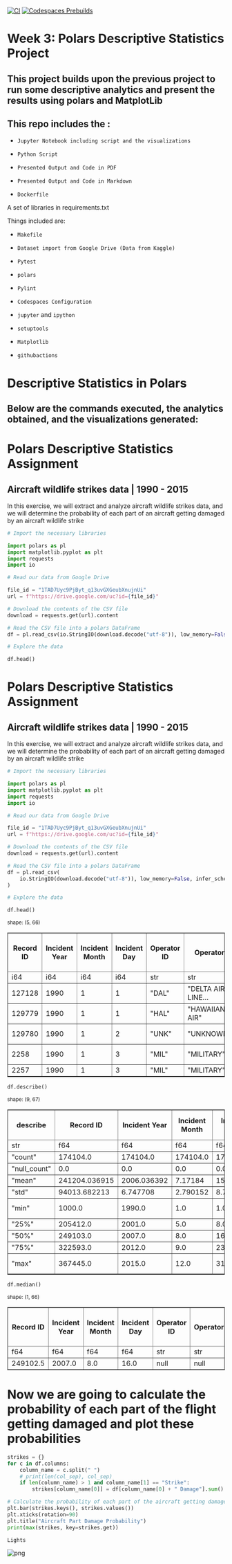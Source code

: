 [![CI](https://github.com/nogibjj/mlops-template/actions/workflows/cicd.yml/badge.svg?branch=GPU)](https://github.com/nogibjj/mlops-template/actions/workflows/cicd.yml)
[![Codespaces Prebuilds](https://github.com/nogibjj/mlops-template/actions/workflows/codespaces/create_codespaces_prebuilds/badge.svg?branch=GPU)](https://github.com/nogibjj/mlops-template/actions/workflows/codespaces/create_codespaces_prebuilds)

# Week 3: Polars Descriptive Statistics Project
## This project builds upon the previous project to run some descriptive analytics and present the results using polars and MatplotLib


## This repo includes the :

* `Jupyter Notebook including script and the visualizations`

* `Python Script`

* `Presented Output and Code in PDF`

* `Presented Output and Code in Markdown`

* `Dockerfile`

A set of libraries in requirements.txt

Things included are:

* `Makefile`

* `Dataset import from Google Drive (Data from Kaggle)`

* `Pytest`

* `polars`

* `Pylint`

* `Codespaces Configuration`

* `jupyter` and `ipython` 

* `setuptools`
  
* `Matplotlib`

* `githubactions`


# Descriptive Statistics in Polars
## Below are the commands executed, the analytics obtained, and the visualizations generated:

# Polars Descriptive Statistics Assignment
## Aircraft wildlife strikes data | 1990 - 2015

In this exercise, we will extract and analyze aircraft wildlife strikes data, and we will determine the probability of each part of an aircraft getting damaged by an aircraft wildlife strike


```python
# Import the necessary libraries

import polars as pl
import matplotlib.pyplot as plt
import requests
import io
```


```python
# Read our data from Google Drive

file_id = "1TAD7Uyc9PjByt_q13uvGXGeubXnujnUi"
url = f"https://drive.google.com/uc?id={file_id}"

# Download the contents of the CSV file
download = requests.get(url).content

# Read the CSV file into a polars DataFrame
df = pl.read_csv(io.StringIO(download.decode("utf-8")), low_memory=False, infer_schema_length=10000)
```


```python
# Explore the data

df.head()
```




# Polars Descriptive Statistics Assignment
## Aircraft wildlife strikes data | 1990 - 2015

In this exercise, we will extract and analyze aircraft wildlife strikes data, and we will determine the probability of each part of an aircraft getting damaged by an aircraft wildlife strike


```python
# Import the necessary libraries

import polars as pl
import matplotlib.pyplot as plt
import requests
import io
```


```python
# Read our data from Google Drive

file_id = "1TAD7Uyc9PjByt_q13uvGXGeubXnujnUi"
url = f"https://drive.google.com/uc?id={file_id}"

# Download the contents of the CSV file
download = requests.get(url).content

# Read the CSV file into a polars DataFrame
df = pl.read_csv(
    io.StringIO(download.decode("utf-8")), low_memory=False, infer_schema_length=10000
)
```


```python
# Explore the data

df.head()
```




<div>
<small>shape: (5, 66)</small><table border="1" class="dataframe"><thead><tr><th>Record ID</th><th>Incident Year</th><th>Incident Month</th><th>Incident Day</th><th>Operator ID</th><th>Operator</th><th>Aircraft</th><th>Aircraft Type</th><th>Aircraft Make</th><th>Aircraft Model</th><th>Aircraft Mass</th><th>Engine Make</th><th>Engine Model</th><th>Engines</th><th>Engine Type</th><th>Engine1 Position</th><th>Engine2 Position</th><th>Engine3 Position</th><th>Engine4 Position</th><th>Airport ID</th><th>Airport</th><th>State</th><th>FAA Region</th><th>Warning Issued</th><th>Flight Phase</th><th>Visibility</th><th>Precipitation</th><th>Height</th><th>Speed</th><th>Distance</th><th>Species ID</th><th>Species Name</th><th>Species Quantity</th><th>Flight Impact</th><th>Fatalities</th><th>Injuries</th><th>Aircraft Damage</th><th>Radome Strike</th><th>Radome Damage</th><th>Windshield Strike</th><th>Windshield Damage</th><th>Nose Strike</th><th>Nose Damage</th><th>Engine1 Strike</th><th>Engine1 Damage</th><th>Engine2 Strike</th><th>Engine2 Damage</th><th>Engine3 Strike</th><th>Engine3 Damage</th><th>Engine4 Strike</th><th>Engine4 Damage</th><th>Engine Ingested</th><th>Propeller Strike</th><th>Propeller Damage</th><th>Wing or Rotor Strike</th><th>Wing or Rotor Damage</th><th>Fuselage Strike</th><th>Fuselage Damage</th><th>Landing Gear Strike</th><th>Landing Gear Damage</th><th>Tail Strike</th><th>Tail Damage</th><th>Lights Strike</th><th>Lights Damage</th><th>Other Strike</th><th>Other Damage</th></tr><tr><td>i64</td><td>i64</td><td>i64</td><td>i64</td><td>str</td><td>str</td><td>str</td><td>str</td><td>str</td><td>str</td><td>i64</td><td>i64</td><td>str</td><td>i64</td><td>str</td><td>str</td><td>i64</td><td>str</td><td>i64</td><td>str</td><td>str</td><td>str</td><td>str</td><td>str</td><td>str</td><td>str</td><td>str</td><td>i64</td><td>i64</td><td>f64</td><td>str</td><td>str</td><td>str</td><td>str</td><td>i64</td><td>i64</td><td>i64</td><td>i64</td><td>i64</td><td>i64</td><td>i64</td><td>i64</td><td>i64</td><td>i64</td><td>i64</td><td>i64</td><td>i64</td><td>i64</td><td>i64</td><td>i64</td><td>i64</td><td>i64</td><td>i64</td><td>i64</td><td>i64</td><td>i64</td><td>i64</td><td>i64</td><td>i64</td><td>i64</td><td>i64</td><td>i64</td><td>i64</td><td>i64</td><td>i64</td><td>i64</td></tr></thead><tbody><tr><td>127128</td><td>1990</td><td>1</td><td>1</td><td>&quot;DAL&quot;</td><td>&quot;DELTA AIR LINE…</td><td>&quot;B-757-200&quot;</td><td>&quot;A&quot;</td><td>&quot;148&quot;</td><td>&quot;26&quot;</td><td>4</td><td>34</td><td>&quot;40&quot;</td><td>2</td><td>&quot;D&quot;</td><td>&quot;1&quot;</td><td>1</td><td>null</td><td>null</td><td>&quot;KCVG&quot;</td><td>&quot;CINCINNATI/NOR…</td><td>&quot;KY&quot;</td><td>&quot;ASO&quot;</td><td>null</td><td>&quot;CLIMB&quot;</td><td>null</td><td>null</td><td>null</td><td>null</td><td>null</td><td>&quot;NE1&quot;</td><td>&quot;GULL&quot;</td><td>&quot;1&quot;</td><td>null</td><td>null</td><td>null</td><td>1</td><td>1</td><td>1</td><td>0</td><td>0</td><td>0</td><td>0</td><td>0</td><td>0</td><td>0</td><td>0</td><td>0</td><td>0</td><td>0</td><td>0</td><td>0</td><td>0</td><td>0</td><td>0</td><td>0</td><td>0</td><td>0</td><td>0</td><td>0</td><td>1</td><td>1</td><td>0</td><td>0</td><td>0</td><td>0</td></tr><tr><td>129779</td><td>1990</td><td>1</td><td>1</td><td>&quot;HAL&quot;</td><td>&quot;HAWAIIAN AIR&quot;</td><td>&quot;DC-9&quot;</td><td>&quot;A&quot;</td><td>&quot;583&quot;</td><td>&quot;90&quot;</td><td>4</td><td>34</td><td>&quot;10&quot;</td><td>2</td><td>&quot;D&quot;</td><td>&quot;5&quot;</td><td>5</td><td>null</td><td>null</td><td>&quot;PHLI&quot;</td><td>&quot;LIHUE ARPT&quot;</td><td>&quot;HI&quot;</td><td>&quot;AWP&quot;</td><td>null</td><td>&quot;TAKEOFF RUN&quot;</td><td>null</td><td>null</td><td>0</td><td>null</td><td>0.0</td><td>&quot;ZZ201&quot;</td><td>&quot;HOUSE SPARROW&quot;</td><td>&quot;1&quot;</td><td>null</td><td>null</td><td>null</td><td>0</td><td>0</td><td>0</td><td>0</td><td>0</td><td>0</td><td>0</td><td>0</td><td>0</td><td>0</td><td>0</td><td>0</td><td>0</td><td>0</td><td>0</td><td>0</td><td>0</td><td>0</td><td>0</td><td>0</td><td>0</td><td>0</td><td>0</td><td>0</td><td>0</td><td>0</td><td>0</td><td>0</td><td>1</td><td>0</td></tr><tr><td>129780</td><td>1990</td><td>1</td><td>2</td><td>&quot;UNK&quot;</td><td>&quot;UNKNOWN&quot;</td><td>&quot;UNKNOWN&quot;</td><td>null</td><td>null</td><td>null</td><td>null</td><td>null</td><td>null</td><td>null</td><td>null</td><td>null</td><td>null</td><td>null</td><td>null</td><td>&quot;PHLI&quot;</td><td>&quot;LIHUE ARPT&quot;</td><td>&quot;HI&quot;</td><td>&quot;AWP&quot;</td><td>null</td><td>null</td><td>null</td><td>null</td><td>null</td><td>null</td><td>0.0</td><td>&quot;R1101&quot;</td><td>&quot;BARN OWL&quot;</td><td>&quot;1&quot;</td><td>null</td><td>null</td><td>null</td><td>0</td><td>0</td><td>0</td><td>0</td><td>0</td><td>0</td><td>0</td><td>0</td><td>0</td><td>0</td><td>0</td><td>0</td><td>0</td><td>0</td><td>0</td><td>0</td><td>0</td><td>0</td><td>0</td><td>0</td><td>0</td><td>0</td><td>0</td><td>0</td><td>0</td><td>0</td><td>0</td><td>0</td><td>0</td><td>0</td></tr><tr><td>2258</td><td>1990</td><td>1</td><td>3</td><td>&quot;MIL&quot;</td><td>&quot;MILITARY&quot;</td><td>&quot;A-10A&quot;</td><td>&quot;A&quot;</td><td>&quot;345&quot;</td><td>null</td><td>3</td><td>22</td><td>null</td><td>2</td><td>&quot;D&quot;</td><td>null</td><td>null</td><td>null</td><td>null</td><td>&quot;KMYR&quot;</td><td>&quot;MYRTLE BEACH I…</td><td>&quot;SC&quot;</td><td>&quot;ASO&quot;</td><td>null</td><td>&quot;APPROACH&quot;</td><td>&quot;DAY&quot;</td><td>null</td><td>200</td><td>138</td><td>null</td><td>&quot;UNKBM&quot;</td><td>&quot;UNKNOWN MEDIUM…</td><td>&quot;1&quot;</td><td>null</td><td>null</td><td>null</td><td>0</td><td>0</td><td>0</td><td>0</td><td>0</td><td>0</td><td>0</td><td>0</td><td>0</td><td>0</td><td>0</td><td>0</td><td>0</td><td>0</td><td>0</td><td>0</td><td>0</td><td>0</td><td>1</td><td>0</td><td>0</td><td>0</td><td>0</td><td>0</td><td>0</td><td>0</td><td>0</td><td>0</td><td>0</td><td>0</td></tr><tr><td>2257</td><td>1990</td><td>1</td><td>3</td><td>&quot;MIL&quot;</td><td>&quot;MILITARY&quot;</td><td>&quot;F-16&quot;</td><td>&quot;A&quot;</td><td>&quot;561&quot;</td><td>null</td><td>null</td><td>null</td><td>null</td><td>null</td><td>null</td><td>null</td><td>null</td><td>null</td><td>null</td><td>&quot;KJAX&quot;</td><td>&quot;JACKSONVILLE I…</td><td>&quot;FL&quot;</td><td>&quot;ASO&quot;</td><td>null</td><td>&quot;CLIMB&quot;</td><td>&quot;DAY&quot;</td><td>null</td><td>100</td><td>200</td><td>null</td><td>&quot;ZX&quot;</td><td>&quot;FINCH&quot;</td><td>&quot;1&quot;</td><td>null</td><td>null</td><td>null</td><td>0</td><td>0</td><td>0</td><td>1</td><td>0</td><td>0</td><td>0</td><td>0</td><td>0</td><td>0</td><td>0</td><td>0</td><td>0</td><td>0</td><td>0</td><td>0</td><td>0</td><td>0</td><td>0</td><td>0</td><td>0</td><td>0</td><td>0</td><td>0</td><td>0</td><td>0</td><td>0</td><td>0</td><td>0</td><td>0</td></tr></tbody></table></div>




```python
df.describe()
```




<div>
<small>shape: (9, 67)</small><table border="1" class="dataframe"><thead><tr><th>describe</th><th>Record ID</th><th>Incident Year</th><th>Incident Month</th><th>Incident Day</th><th>Operator ID</th><th>Operator</th><th>Aircraft</th><th>Aircraft Type</th><th>Aircraft Make</th><th>Aircraft Model</th><th>Aircraft Mass</th><th>Engine Make</th><th>Engine Model</th><th>Engines</th><th>Engine Type</th><th>Engine1 Position</th><th>Engine2 Position</th><th>Engine3 Position</th><th>Engine4 Position</th><th>Airport ID</th><th>Airport</th><th>State</th><th>FAA Region</th><th>Warning Issued</th><th>Flight Phase</th><th>Visibility</th><th>Precipitation</th><th>Height</th><th>Speed</th><th>Distance</th><th>Species ID</th><th>Species Name</th><th>Species Quantity</th><th>Flight Impact</th><th>Fatalities</th><th>Injuries</th><th>Aircraft Damage</th><th>Radome Strike</th><th>Radome Damage</th><th>Windshield Strike</th><th>Windshield Damage</th><th>Nose Strike</th><th>Nose Damage</th><th>Engine1 Strike</th><th>Engine1 Damage</th><th>Engine2 Strike</th><th>Engine2 Damage</th><th>Engine3 Strike</th><th>Engine3 Damage</th><th>Engine4 Strike</th><th>Engine4 Damage</th><th>Engine Ingested</th><th>Propeller Strike</th><th>Propeller Damage</th><th>Wing or Rotor Strike</th><th>Wing or Rotor Damage</th><th>Fuselage Strike</th><th>Fuselage Damage</th><th>Landing Gear Strike</th><th>Landing Gear Damage</th><th>Tail Strike</th><th>Tail Damage</th><th>Lights Strike</th><th>Lights Damage</th><th>Other Strike</th><th>Other Damage</th></tr><tr><td>str</td><td>f64</td><td>f64</td><td>f64</td><td>f64</td><td>str</td><td>str</td><td>str</td><td>str</td><td>str</td><td>str</td><td>f64</td><td>f64</td><td>str</td><td>f64</td><td>str</td><td>str</td><td>f64</td><td>str</td><td>f64</td><td>str</td><td>str</td><td>str</td><td>str</td><td>str</td><td>str</td><td>str</td><td>str</td><td>f64</td><td>f64</td><td>f64</td><td>str</td><td>str</td><td>str</td><td>str</td><td>f64</td><td>f64</td><td>f64</td><td>f64</td><td>f64</td><td>f64</td><td>f64</td><td>f64</td><td>f64</td><td>f64</td><td>f64</td><td>f64</td><td>f64</td><td>f64</td><td>f64</td><td>f64</td><td>f64</td><td>f64</td><td>f64</td><td>f64</td><td>f64</td><td>f64</td><td>f64</td><td>f64</td><td>f64</td><td>f64</td><td>f64</td><td>f64</td><td>f64</td><td>f64</td><td>f64</td><td>f64</td></tr></thead><tbody><tr><td>&quot;count&quot;</td><td>174104.0</td><td>174104.0</td><td>174104.0</td><td>174104.0</td><td>&quot;174104&quot;</td><td>&quot;174104&quot;</td><td>&quot;174104&quot;</td><td>&quot;174104&quot;</td><td>&quot;174104&quot;</td><td>&quot;174104&quot;</td><td>174104.0</td><td>174104.0</td><td>&quot;174104&quot;</td><td>174104.0</td><td>&quot;174104&quot;</td><td>&quot;174104&quot;</td><td>174104.0</td><td>&quot;174104&quot;</td><td>174104.0</td><td>&quot;174104&quot;</td><td>&quot;174104&quot;</td><td>&quot;174104&quot;</td><td>&quot;174104&quot;</td><td>&quot;174104&quot;</td><td>&quot;174104&quot;</td><td>&quot;174104&quot;</td><td>&quot;174104&quot;</td><td>174104.0</td><td>174104.0</td><td>174104.0</td><td>&quot;174104&quot;</td><td>&quot;174104&quot;</td><td>&quot;174104&quot;</td><td>&quot;174104&quot;</td><td>174104.0</td><td>174104.0</td><td>174104.0</td><td>174104.0</td><td>174104.0</td><td>174104.0</td><td>174104.0</td><td>174104.0</td><td>174104.0</td><td>174104.0</td><td>174104.0</td><td>174104.0</td><td>174104.0</td><td>174104.0</td><td>174104.0</td><td>174104.0</td><td>174104.0</td><td>174104.0</td><td>174104.0</td><td>174104.0</td><td>174104.0</td><td>174104.0</td><td>174104.0</td><td>174104.0</td><td>174104.0</td><td>174104.0</td><td>174104.0</td><td>174104.0</td><td>174104.0</td><td>174104.0</td><td>174104.0</td><td>174104.0</td></tr><tr><td>&quot;null_count&quot;</td><td>0.0</td><td>0.0</td><td>0.0</td><td>0.0</td><td>&quot;0&quot;</td><td>&quot;0&quot;</td><td>&quot;0&quot;</td><td>&quot;41030&quot;</td><td>&quot;43053&quot;</td><td>&quot;51665&quot;</td><td>46784.0</td><td>50670.0</td><td>&quot;52116&quot;</td><td>46762.0</td><td>&quot;46822&quot;</td><td>&quot;47911&quot;</td><td>55389.0</td><td>&quot;162445&quot;</td><td>171012.0</td><td>&quot;0&quot;</td><td>&quot;290&quot;</td><td>&quot;21976&quot;</td><td>&quot;18902&quot;</td><td>&quot;97686&quot;</td><td>&quot;55302&quot;</td><td>&quot;64171&quot;</td><td>&quot;85782&quot;</td><td>70427.0</td><td>102846.0</td><td>74391.0</td><td>&quot;0&quot;</td><td>&quot;80&quot;</td><td>&quot;4477&quot;</td><td>&quot;74639&quot;</td><td>173539.0</td><td>173875.0</td><td>0.0</td><td>0.0</td><td>0.0</td><td>0.0</td><td>0.0</td><td>0.0</td><td>0.0</td><td>0.0</td><td>0.0</td><td>0.0</td><td>0.0</td><td>0.0</td><td>0.0</td><td>0.0</td><td>0.0</td><td>0.0</td><td>0.0</td><td>0.0</td><td>0.0</td><td>0.0</td><td>0.0</td><td>0.0</td><td>0.0</td><td>0.0</td><td>0.0</td><td>0.0</td><td>0.0</td><td>0.0</td><td>0.0</td><td>0.0</td></tr><tr><td>&quot;mean&quot;</td><td>241204.036915</td><td>2006.036392</td><td>7.17184</td><td>15.712264</td><td>null</td><td>null</td><td>null</td><td>null</td><td>null</td><td>null</td><td>3.510611</td><td>21.306958</td><td>null</td><td>2.057656</td><td>null</td><td>null</td><td>2.91857</td><td>null</td><td>2.058538</td><td>null</td><td>null</td><td>null</td><td>null</td><td>null</td><td>null</td><td>null</td><td>null</td><td>831.032283</td><td>141.925622</td><td>0.703738</td><td>null</td><td>null</td><td>null</td><td>null</td><td>0.046018</td><td>1.746725</td><td>0.085977</td><td>0.107757</td><td>0.00915</td><td>0.138934</td><td>0.005956</td><td>0.122369</td><td>0.006577</td><td>0.055605</td><td>0.014445</td><td>0.045168</td><td>0.011619</td><td>0.003182</td><td>0.000971</td><td>0.001918</td><td>0.000425</td><td>0.05518</td><td>0.020086</td><td>0.003326</td><td>0.119159</td><td>0.024009</td><td>0.102703</td><td>0.004733</td><td>0.046242</td><td>0.005813</td><td>0.011235</td><td>0.004176</td><td>0.005962</td><td>0.004216</td><td>0.090727</td><td>0.008989</td></tr><tr><td>&quot;std&quot;</td><td>94013.682213</td><td>6.747708</td><td>2.790152</td><td>8.799405</td><td>null</td><td>null</td><td>null</td><td>null</td><td>null</td><td>null</td><td>0.873783</td><td>11.023161</td><td>null</td><td>0.469374</td><td>null</td><td>null</td><td>2.008204</td><td>null</td><td>1.441</td><td>null</td><td>null</td><td>null</td><td>null</td><td>null</td><td>null</td><td>null</td><td>null</td><td>1803.650833</td><td>46.905651</td><td>3.464467</td><td>null</td><td>null</td><td>null</td><td>null</td><td>0.435164</td><td>6.571239</td><td>0.280331</td><td>0.310075</td><td>0.095216</td><td>0.345879</td><td>0.076947</td><td>0.327713</td><td>0.080829</td><td>0.229157</td><td>0.119318</td><td>0.207674</td><td>0.107166</td><td>0.05632</td><td>0.031141</td><td>0.043758</td><td>0.020612</td><td>0.228331</td><td>0.140294</td><td>0.057572</td><td>0.323976</td><td>0.153076</td><td>0.303571</td><td>0.068633</td><td>0.21001</td><td>0.076019</td><td>0.105397</td><td>0.064485</td><td>0.076983</td><td>0.064793</td><td>0.287222</td><td>0.094383</td></tr><tr><td>&quot;min&quot;</td><td>1000.0</td><td>1990.0</td><td>1.0</td><td>1.0</td><td>&quot;1AAH&quot;</td><td>&quot;1US AIRWAYS&quot;</td><td>&quot;A-10&quot;</td><td>&quot;A&quot;</td><td>&quot;04A&quot;</td><td>&quot;0&quot;</td><td>1.0</td><td>1.0</td><td>&quot;0&quot;</td><td>1.0</td><td>&quot;A&quot;</td><td>&quot;1&quot;</td><td>1.0</td><td>&quot;1&quot;</td><td>1.0</td><td>&quot;00C&quot;</td><td>&quot;ABERDEEN REGIO…</td><td>&quot;AB&quot;</td><td>&quot;AAL&quot;</td><td>&quot;N&quot;</td><td>&quot;APPROACH&quot;</td><td>&quot;DAWN&quot;</td><td>&quot;FOG&quot;</td><td>0.0</td><td>0.0</td><td>0.0</td><td>&quot;100000000000&quot;</td><td>&quot;ACADIAN FLYCAT…</td><td>&quot;1&quot;</td><td>&quot;ABORTED TAKEOF…</td><td>0.0</td><td>1.0</td><td>0.0</td><td>0.0</td><td>0.0</td><td>0.0</td><td>0.0</td><td>0.0</td><td>0.0</td><td>0.0</td><td>0.0</td><td>0.0</td><td>0.0</td><td>0.0</td><td>0.0</td><td>0.0</td><td>0.0</td><td>0.0</td><td>0.0</td><td>0.0</td><td>0.0</td><td>0.0</td><td>0.0</td><td>0.0</td><td>0.0</td><td>0.0</td><td>0.0</td><td>0.0</td><td>0.0</td><td>0.0</td><td>0.0</td><td>0.0</td></tr><tr><td>&quot;25%&quot;</td><td>205412.0</td><td>2001.0</td><td>5.0</td><td>8.0</td><td>null</td><td>null</td><td>null</td><td>null</td><td>null</td><td>null</td><td>3.0</td><td>10.0</td><td>null</td><td>2.0</td><td>null</td><td>null</td><td>1.0</td><td>null</td><td>1.0</td><td>null</td><td>null</td><td>null</td><td>null</td><td>null</td><td>null</td><td>null</td><td>null</td><td>0.0</td><td>120.0</td><td>0.0</td><td>null</td><td>null</td><td>null</td><td>null</td><td>0.0</td><td>1.0</td><td>0.0</td><td>0.0</td><td>0.0</td><td>0.0</td><td>0.0</td><td>0.0</td><td>0.0</td><td>0.0</td><td>0.0</td><td>0.0</td><td>0.0</td><td>0.0</td><td>0.0</td><td>0.0</td><td>0.0</td><td>0.0</td><td>0.0</td><td>0.0</td><td>0.0</td><td>0.0</td><td>0.0</td><td>0.0</td><td>0.0</td><td>0.0</td><td>0.0</td><td>0.0</td><td>0.0</td><td>0.0</td><td>0.0</td><td>0.0</td></tr><tr><td>&quot;50%&quot;</td><td>249103.0</td><td>2007.0</td><td>8.0</td><td>16.0</td><td>null</td><td>null</td><td>null</td><td>null</td><td>null</td><td>null</td><td>4.0</td><td>22.0</td><td>null</td><td>2.0</td><td>null</td><td>null</td><td>1.0</td><td>null</td><td>1.0</td><td>null</td><td>null</td><td>null</td><td>null</td><td>null</td><td>null</td><td>null</td><td>null</td><td>50.0</td><td>138.0</td><td>0.0</td><td>null</td><td>null</td><td>null</td><td>null</td><td>0.0</td><td>1.0</td><td>0.0</td><td>0.0</td><td>0.0</td><td>0.0</td><td>0.0</td><td>0.0</td><td>0.0</td><td>0.0</td><td>0.0</td><td>0.0</td><td>0.0</td><td>0.0</td><td>0.0</td><td>0.0</td><td>0.0</td><td>0.0</td><td>0.0</td><td>0.0</td><td>0.0</td><td>0.0</td><td>0.0</td><td>0.0</td><td>0.0</td><td>0.0</td><td>0.0</td><td>0.0</td><td>0.0</td><td>0.0</td><td>0.0</td><td>0.0</td></tr><tr><td>&quot;75%&quot;</td><td>322593.0</td><td>2012.0</td><td>9.0</td><td>23.0</td><td>null</td><td>null</td><td>null</td><td>null</td><td>null</td><td>null</td><td>4.0</td><td>34.0</td><td>null</td><td>2.0</td><td>null</td><td>null</td><td>5.0</td><td>null</td><td>4.0</td><td>null</td><td>null</td><td>null</td><td>null</td><td>null</td><td>null</td><td>null</td><td>null</td><td>800.0</td><td>160.0</td><td>0.0</td><td>null</td><td>null</td><td>null</td><td>null</td><td>0.0</td><td>1.0</td><td>0.0</td><td>0.0</td><td>0.0</td><td>0.0</td><td>0.0</td><td>0.0</td><td>0.0</td><td>0.0</td><td>0.0</td><td>0.0</td><td>0.0</td><td>0.0</td><td>0.0</td><td>0.0</td><td>0.0</td><td>0.0</td><td>0.0</td><td>0.0</td><td>0.0</td><td>0.0</td><td>0.0</td><td>0.0</td><td>0.0</td><td>0.0</td><td>0.0</td><td>0.0</td><td>0.0</td><td>0.0</td><td>0.0</td><td>0.0</td></tr><tr><td>&quot;max&quot;</td><td>367445.0</td><td>2015.0</td><td>12.0</td><td>31.0</td><td>&quot;ZAN&quot;</td><td>&quot;ZANTOP INTL AI…</td><td>&quot;ZODIAC CH601&quot;</td><td>&quot;J&quot;</td><td>&quot;Q&quot;</td><td>&quot;N33&quot;</td><td>5.0</td><td>92.0</td><td>&quot;n7&quot;</td><td>4.0</td><td>&quot;c&quot;</td><td>&quot;C&quot;</td><td>7.0</td><td>&quot;CHANGE CODE&quot;</td><td>5.0</td><td>&quot;ZZZZ&quot;</td><td>&quot;ZURICH&quot;</td><td>&quot;WY&quot;</td><td>&quot;QUE&quot;</td><td>&quot;y&quot;</td><td>&quot;TAXI&quot;</td><td>&quot;UNKNOWN&quot;</td><td>&quot;SNOW&quot;</td><td>31300.0</td><td>2500.0</td><td>150.0</td><td>&quot;k3317&quot;</td><td>&quot;ZENAIDA DOVE&quot;</td><td>&quot;Over 100&quot;</td><td>&quot;PRECAUTIONARY …</td><td>8.0</td><td>100.0</td><td>1.0</td><td>1.0</td><td>1.0</td><td>1.0</td><td>1.0</td><td>1.0</td><td>1.0</td><td>1.0</td><td>1.0</td><td>1.0</td><td>1.0</td><td>1.0</td><td>1.0</td><td>1.0</td><td>1.0</td><td>1.0</td><td>1.0</td><td>1.0</td><td>1.0</td><td>1.0</td><td>1.0</td><td>1.0</td><td>1.0</td><td>1.0</td><td>1.0</td><td>1.0</td><td>1.0</td><td>1.0</td><td>1.0</td><td>1.0</td></tr></tbody></table></div>




```python
df.median()
```




<div>
<small>shape: (1, 66)</small><table border="1" class="dataframe"><thead><tr><th>Record ID</th><th>Incident Year</th><th>Incident Month</th><th>Incident Day</th><th>Operator ID</th><th>Operator</th><th>Aircraft</th><th>Aircraft Type</th><th>Aircraft Make</th><th>Aircraft Model</th><th>Aircraft Mass</th><th>Engine Make</th><th>Engine Model</th><th>Engines</th><th>Engine Type</th><th>Engine1 Position</th><th>Engine2 Position</th><th>Engine3 Position</th><th>Engine4 Position</th><th>Airport ID</th><th>Airport</th><th>State</th><th>FAA Region</th><th>Warning Issued</th><th>Flight Phase</th><th>Visibility</th><th>Precipitation</th><th>Height</th><th>Speed</th><th>Distance</th><th>Species ID</th><th>Species Name</th><th>Species Quantity</th><th>Flight Impact</th><th>Fatalities</th><th>Injuries</th><th>Aircraft Damage</th><th>Radome Strike</th><th>Radome Damage</th><th>Windshield Strike</th><th>Windshield Damage</th><th>Nose Strike</th><th>Nose Damage</th><th>Engine1 Strike</th><th>Engine1 Damage</th><th>Engine2 Strike</th><th>Engine2 Damage</th><th>Engine3 Strike</th><th>Engine3 Damage</th><th>Engine4 Strike</th><th>Engine4 Damage</th><th>Engine Ingested</th><th>Propeller Strike</th><th>Propeller Damage</th><th>Wing or Rotor Strike</th><th>Wing or Rotor Damage</th><th>Fuselage Strike</th><th>Fuselage Damage</th><th>Landing Gear Strike</th><th>Landing Gear Damage</th><th>Tail Strike</th><th>Tail Damage</th><th>Lights Strike</th><th>Lights Damage</th><th>Other Strike</th><th>Other Damage</th></tr><tr><td>f64</td><td>f64</td><td>f64</td><td>f64</td><td>str</td><td>str</td><td>str</td><td>str</td><td>str</td><td>str</td><td>f64</td><td>f64</td><td>str</td><td>f64</td><td>str</td><td>str</td><td>f64</td><td>str</td><td>f64</td><td>str</td><td>str</td><td>str</td><td>str</td><td>str</td><td>str</td><td>str</td><td>str</td><td>f64</td><td>f64</td><td>f64</td><td>str</td><td>str</td><td>str</td><td>str</td><td>f64</td><td>f64</td><td>f64</td><td>f64</td><td>f64</td><td>f64</td><td>f64</td><td>f64</td><td>f64</td><td>f64</td><td>f64</td><td>f64</td><td>f64</td><td>f64</td><td>f64</td><td>f64</td><td>f64</td><td>f64</td><td>f64</td><td>f64</td><td>f64</td><td>f64</td><td>f64</td><td>f64</td><td>f64</td><td>f64</td><td>f64</td><td>f64</td><td>f64</td><td>f64</td><td>f64</td><td>f64</td></tr></thead><tbody><tr><td>249102.5</td><td>2007.0</td><td>8.0</td><td>16.0</td><td>null</td><td>null</td><td>null</td><td>null</td><td>null</td><td>null</td><td>4.0</td><td>22.0</td><td>null</td><td>2.0</td><td>null</td><td>null</td><td>1.0</td><td>null</td><td>1.0</td><td>null</td><td>null</td><td>null</td><td>null</td><td>null</td><td>null</td><td>null</td><td>null</td><td>50.0</td><td>138.0</td><td>0.0</td><td>null</td><td>null</td><td>null</td><td>null</td><td>0.0</td><td>1.0</td><td>0.0</td><td>0.0</td><td>0.0</td><td>0.0</td><td>0.0</td><td>0.0</td><td>0.0</td><td>0.0</td><td>0.0</td><td>0.0</td><td>0.0</td><td>0.0</td><td>0.0</td><td>0.0</td><td>0.0</td><td>0.0</td><td>0.0</td><td>0.0</td><td>0.0</td><td>0.0</td><td>0.0</td><td>0.0</td><td>0.0</td><td>0.0</td><td>0.0</td><td>0.0</td><td>0.0</td><td>0.0</td><td>0.0</td><td>0.0</td></tr></tbody></table></div>



# Now we are going to calculate the probability of each part of the flight getting damaged and plot these probabilities


```python
strikes = {}
for c in df.columns:
    column_name = c.split(" ")
    # print(len(col_sep), col_sep)
    if len(column_name) > 1 and column_name[1] == "Strike":
        strikes[column_name[0]] = df[column_name[0] + " Damage"].sum() / df[c].sum()
```


```python
# Calculate the probability of each part of the aircraft getting damaged and find the part with the highest damage probability
plt.bar(strikes.keys(), strikes.values())
plt.xticks(rotation=90)
plt.title("Aircraft Part Damage Probability")
print(max(strikes, key=strikes.get))
```

    Lights
    


    
![png](polars_descriptive_stats_files/polars_descriptive_stats_8_1.png)
    

